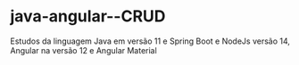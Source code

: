 # java-angular--CRUD
Estudos da linguagem Java em versão 11 e Spring Boot e NodeJs versão 14, Angular na versão 12 e Angular Material

